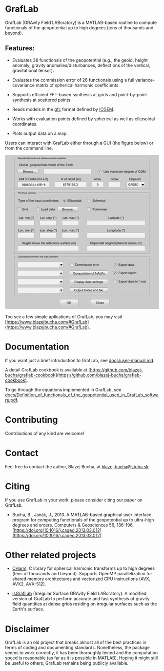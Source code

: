 # GrafLab

GrafLab (GRAvity Field LABoratory) is a MATLAB-based routine to compute
functionals of the geopotential up to high degrees (tens of thousands and
beyond).


## Features:

* Evaluates 38 functionals of the geopotential (e.g., the geoid, height
  anomaly, gravity anomalies/disturbances, deflections of the vertical,
  gravitational tensor).

* Evaluates the commission error of 26 functionals using a full
  variance-covariance matrix of spherical harmonic coefficients.

* Supports efficient FFT-based synthesis at grids and point-by-point synthesis
  at scattered points.

* Reads models in the [gfc](http://icgem.gfz-potsdam.de/ICGEM-Format-2011.pdf)
  format defined by [ICGEM](http://icgem.gfz-potsdam.de).

* Works with evaluation points defined by spherical as well as ellipsoidal
  coordinates.

* Plots output data on a map.

Users can interact with GrafLab either through a GUI (the figure below) or from
the command line.

![graflab-gui](img/gui.png)

Too see a few simple aplications of GrafLab, you may visit
[https://www.blazejbucha.com/#GrafLab](https://www.blazejbucha.com/#GrafLab).


# Documentation

If you want just a brief introduction to GrafLab, see
[docs/user-manual.md](docs/user-manual.md).

A detail GrafLab cookbook is available at
[https://github.com/blazej-bucha/graflab-cookbook](https://github.com/blazej-bucha/graflab-cookbook).

To go through the equations implemented in GrafLab, see
[docs/Definition_of_functionals_of_the_geopotential_used_in_GrafLab_software.pdf](docs/Definition_of_functionals_of_the_geopotential_used_in_GrafLab_software.pdf).


# Contributing

Contributions of any kind are welcome!


# Contact

Feel free to contact the author, Blazej Bucha, at blazej.bucha@stuba.sk.


# Citing

If you use GrafLab in your work, please consider citing our paper on GrafLab.

* Bucha, B., Janák, J., 2013. A MATLAB-based graphical user interface program
  for computing functionals of the geopotential up to ultra-high degrees and
  orders. Computers & Geosciences 56, 186-196,
  [https://doi.org/10.1016/j.cageo.2013.03.012](https://doi.org/10.1016/j.cageo.2013.03.012)


# Other related projects

* [CHarm](https://github.com/blazej-bucha/charm): C library for spherical
  harmonic transforms up to high degrees (tens of thousands and beyond).
  Supports OpenMP parallelization for shared memory architectures and
  vectorized CPU instructions (AVX, AVX2, AVX-512).

* [isGrafLab](https://github.com/blazej-bucha/isgraflab) (Irregular Surface
  GRAvity Field LABoratory): A modified version of GrafLab to perform accurate
  and fast synthesis of gravity field quantities at dense grids residing on
  irregular surfaces such as the Earth's surface.


# Disclaimer

GrafLab is an old project that breaks almost all of the best practices in terms
of coding and documenting standards. Nonetheless, the package seems to work
correctly, it has been thoroughly tested and the computation speed is
reasonable (as far as it is possible in MATLAB). Hoping it might still be
useful to others, GrafLab remains being publicly available.


